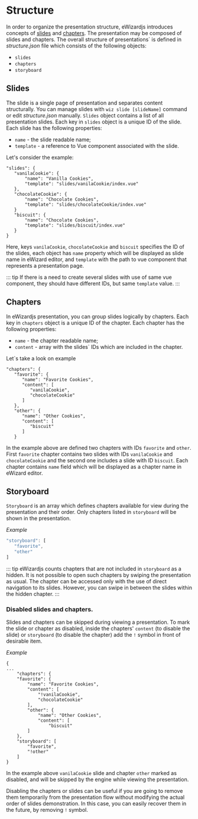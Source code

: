 
# Structure

In order to organize the presentation structure, eWizardjs introduces concepts of [slides](#slides) and [chapters](#chapters). The presentation may be composed of slides and chapters. The overall structure of presentations` is defined in *structure.json* file which consists of the following objects:
- `slides`
- `chapters`
- `storyboard`

## Slides

The slide is a single page of presentation and separates content structurally. You can manage slides with `wiz slide [slideName]` command or edit *structure.json* manually. `Slides` object contains a list of all presentation slides. Each key in `slides` object is a unique ID of the slide. Each slide has the following properties:
 
 - `name` - the slide readable name;
 - `template` - a reference to Vue component associated with the slide.

Let's consider the example:
 ```js{2,6,10}
"slides": {
    "vanilaCookie": {
        "name": "Vanilla Cookies",
        "template": "slides/vanilaCookie/index.vue"
    },
    "chocolateCookie": {
        "name": "Chocolate Cookies",
        "template": "slides/chocolateCookie/index.vue"
    }
    "biscuit": {
        "name": "Chocolate Cookies",
        "template": "slides/biscuit/index.vue"
    }
}
```
Here, keys `vanilaCookie`, `chocolateCookie` and `biscuit` specifies the ID of the slides, each object has `name` property which will be displayed as slide name in eWizard editor, and `template` with the path to vue component that represents a presentation page.

::: tip
If there is a need to create several slides with use of same vue component, they should have different IDs, but same `template` value.
:::


## Chapters

In eWizardjs presentation, you can group slides logically by chapters. Each key in `chapters` object is a unique ID of the chapter. Each chapter has the following properties:

- `name` - the chapter readable name;
- `content` - array with the slides` IDs which are included in the chapter.

Let`s take a look on example

```js{2,9}
"chapters": {
   "favorite": {
      "name": "Favorite Cookies",
      "content": [
         "vanilaCookie",
         "chocolateCookie"
      ]
   },
   "other": {
      "name": "Other Cookies",
      "content": [
         "biscuit"
      ]
   }
```
 
In the example above are defined two chapters with IDs `favorite` and `other`. First `favorite` chapter contains two slides with IDs `vanilaCookie` and `chocolateCookie` and the second one includes a slide with ID `biscuit`. Each chapter contains `name` field which will be displayed as a chapter name in eWizard editor.

## Storyboard

`Storyboard` is an array which defines chapters available for view during the presentation and their order. Only chapters listed in `storyboard` will be shown in the presentation.

*Example*

``` js
"storyboard": [
   "favorite",
   "other"
]
```

::: tip
eWizardjs counts chapters that are not included in `storyboard` as a hidden. It is not possible to open such chapters by swiping the presentation as usual. The chapter can be accessed only with the use of direct navigation to its slides. However, you can swipe in between the slides within the hidden chapter.
::: 


### Disabled slides and chapters.

Slides and chapters can be skipped during viewing a presentation. To mark the slide or chapter as disabled, inside the chapters' <code>content</code> (to disable the slide) or `storyboard` (to disable the chapter) add the `!` symbol in front of desirable item.

*Example*

```js{7,18}
{
...
    "chapters": {
    "favorite": {
        "name": "Favorite Cookies",
        "content": [
            "!vanilaCookie",
            "chocolateCookie"
        ],
        "other": {
            "name": "Other Cookies",
            "content": [
                "biscuit"
        ]
    },
    "storyboard": [
        "favorite",
        "!other"
    ]
}

```

In the example above `vanilaCookie` slide and chapter `other` marked as disabled, and will be skipped by the engine while viewing the presentation.

Disabling the chapters or slides can be useful if you are going to remove them temporarily from the presentation flow without modifying the actual order of slides demonstration. In this case, you can easily recover them in the future, by removing `!` symbol.
